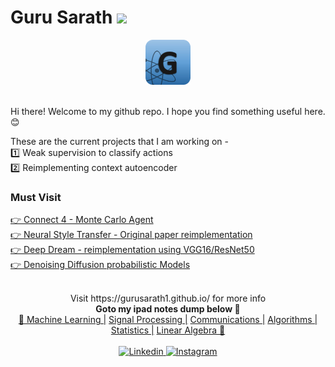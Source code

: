 # Guru Sarath  ![](https://komarev.com/ghpvc/?username=gurusarath1&style=flat-square&color=blueviolet&label=views)

<div align="center">
  <a href="https://www.linkedin.com/in/guru-sarath-t-4ab648131/">
    <img src="https://raw.githubusercontent.com/gurusarath1/gurusarath1/main/includes/images/GitHubLogo_G_anitmation.gif" alt="Guru Sarath T" width="72" height="72">
  </a>
</div>

<br>

Hi there!
Welcome to my github repo. I hope you find something useful here. 😊

<div align="left">
  These are the current projects that I am working on -<br>
  1️⃣ Weak supervision to classify actions <br>
  2️⃣ Reimplementing context autoencoder <br>
</div>



### Must Visit


<a href="https://github.com/gurusarath1/Connect_4_Game">👉 Connect 4 - Monte Carlo Agent</a> <br>
<a href="https://github.com/gurusarath1/Neural-Style-Transfer">👉 Neural Style Transfer - Original paper reimplementation</a> <br>
<a href="https://github.com/gurusarath1/Deep-Dream">👉 Deep Dream - reimplementation using VGG16/ResNet50</a> <br>
<a href="https://github.com/gurusarath1/Diffusion-Model-DDPM">👉 Denoising Diffusion probabilistic Models </a> <br>


<br>
<div align="center">
  Visit https://gurusarath1.github.io/ for more info <br>
  <b> Goto my ipad notes dump below 📑 </b> <br>
  <a href="">🎈 Machine Learning |</a>
  <a href=""> Signal Processing |</a>
  <a href=""> Communications |</a>
  <a href="https://1drv.ms/b/s!AsoxHpt6IY_JpHnB1goA3O0_CORe?e=F0yCKh"> Algorithms |</a>
  <a href=""> Statistics |</a>
  <a href=""> Linear Algebra 🎈</a>
</div>



<br>
<div align="center">
  <a href="https://www.linkedin.com/in/gurusarath1/">
    <img
      alt="Linkedin"
      src="https://img.shields.io/badge/linkedin-0077B5?logo=linkedin&logoColor=white&style=for-the-badge"
    />
  </a>
<a href="https://www.instagram.com/gurusarath1/">
  <img
    alt="Instagram"
    src="https://img.shields.io/badge/Instagram-E4405F?logo=instagram&logoColor=white&style=for-the-badge"
  />
</a>
</div>




